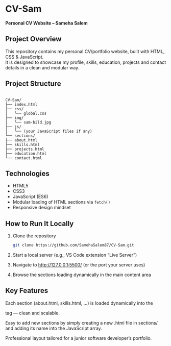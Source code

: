 # CV-Sam  
**Personal CV Website – Sameha Salem**

## Project Overview  
This repository contains my personal CV/portfolio website, built with HTML, CSS & JavaScript.  
It is designed to showcase my profile, skills, education, projects and contact details in a clean and modular way.

## Project Structure  
```

CV-Sam/
├── index.html
├── css/
│   └── global.css
├── img/
│   └── sam-bild.jpg
├── js/
│   └── (your JavaScript files if any)
└── sections/
├── about.html
├── skills.html
├── projects.html
├── education.html
└── contact.html

````

##  Technologies  
- HTML5  
- CSS3  
- JavaScript (ES6)  
- Modular loading of HTML sections via `fetch()`  
- Responsive design mindset  

## How to Run It Locally  
1. Clone the repository  
   ```bash
   git clone https://github.com/SamehaSalem87/CV-Sam.git
3. Start a local server (e.g., VS Code extension “Live Server”)

4. Navigate to http://127.0.0.1:5500/ (or the port your server uses)

5. Browse the sections loading dynamically in the main content area

## Key Features

Each section (about.html, skills.html, …) is loaded dynamically into the <main> tag — clean and scalable.

Easy to add new sections by simply creating a new .html file in sections/ and adding its name into the JavaScript array.

Professional layout tailored for a junior software developer’s portfolio.


